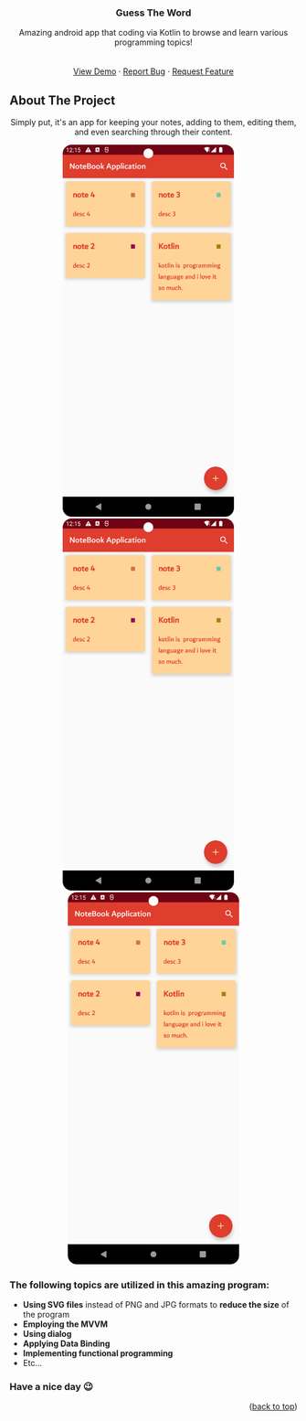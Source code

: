 <div align="center">


  <h3 align="center">Guess The Word</h3>

  <p align="center">
    Amazing android app that coding via Kotlin to browse and learn various programming topics!
    <br />
    <br />
    <br />
    <a href="https://github.com/mralirezasoheili/notebook-application/blob/master/art/shot1.png">View Demo</a>
    ·
    <a href="https://github.com/mralirezasoheili/notebook-application/issues/new?labels=bug&template=bug-report---.md">Report Bug</a>
    ·
    <a href="https://github.com/mralirezasoheili/notebook-application/issues/new?labels=enhancement&template=feature-request---.md">Request Feature</a>
  </p>
</div>



<!-- ABOUT THE PROJECT -->
## About The Project
<p align="center">Simply put, it's an app for keeping your notes, adding to them, editing them, and even searching through their content.
</p>

<div align="center">
<img src="https://github.com/mralirezasoheili/notebook-application/blob/master/art/shot1.png" alt="first screen shot from the application" width="300" /> &emsp;
<img src="https://github.com/mralirezasoheili/notebook-application/blob/master/art/shot1.png" alt="second screen shot from the application" width="300" /> &emsp;
  <img src="https://github.com/mralirezasoheili/notebook-application/blob/master/art/shot1.png" alt="third screen shot from the application" width="300" />
</div>

### The following topics are utilized in this amazing program:
* **Using SVG files** instead of PNG and JPG formats to **reduce the size** of the program
* **Employing the MVVM**
* **Using dialog**
* **Applying Data Binding**
* **Implementing functional programming**
* Etc...

### Have a nice day &#128521;
<p align="right">(<a href="#about-the-project">back to top</a>)</p>

